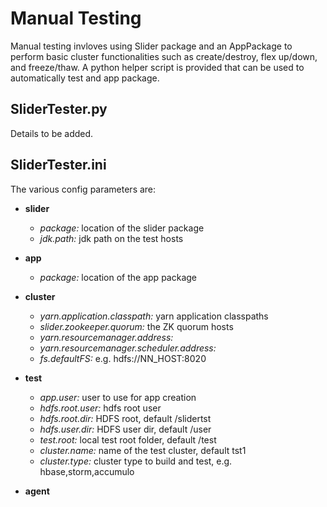 <!---
  Licensed under the Apache License, Version 2.0 (the "License");
  you may not use this file except in compliance with the License.
  You may obtain a copy of the License at
  
   http://www.apache.org/licenses/LICENSE-2.0
  
  Unless required by applicable law or agreed to in writing, software
  distributed under the License is distributed on an "AS IS" BASIS,
  WITHOUT WARRANTIES OR CONDITIONS OF ANY KIND, either express or implied.
  See the License for the specific language governing permissions and
  limitations under the License. See accompanying LICENSE file.
-->
  
# Manual Testing

Manual testing invloves using Slider package and an AppPackage to perform basic cluster functionalities such as create/destroy, flex up/down, and freeze/thaw. A python helper script is provided that can be used to automatically test and app package.

## SliderTester.py
Details to be added.

## SliderTester.ini
The various config parameters are:

* **slider**
  * *package:* location of the slider package
  * *jdk.path:* jdk path on the test hosts

* **app**
  * *package:* location of the app package

* **cluster**
  * *yarn.application.classpath:* yarn application classpaths
  * *slider.zookeeper.quorum:* the ZK quorum hosts
  * *yarn.resourcemanager.address:*
  * *yarn.resourcemanager.scheduler.address:*
  * *fs.defaultFS:* e.g. hdfs://NN_HOST:8020

* **test**
  * *app.user:* user to use for app creation
  * *hdfs.root.user:* hdfs root user
  * *hdfs.root.dir:* HDFS root, default /slidertst
  * *hdfs.user.dir:* HDFS user dir, default /user
  * *test.root:* local test root folder, default /test
  * *cluster.name:* name of the test cluster, default tst1
  * *cluster.type:* cluster type to build and test, e.g. hbase,storm,accumulo

* **agent**